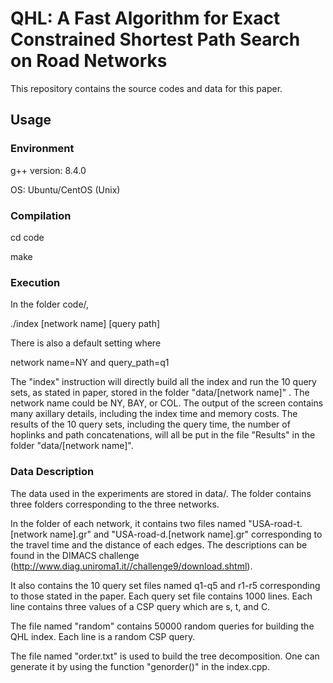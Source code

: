 QHL: A Fast Algorithm for Exact Constrained Shortest Path Search on Road Networks
========================================================================

This repository contains the source codes and data for this paper. 

Usage
---------------

### Environment

g++ version: 8.4.0 

OS: Ubuntu/CentOS (Unix)

### Compilation

cd code

make

### Execution

In the folder code/,

./index [network name] [query path]

There is also a default setting where

network name=NY and query_path=q1

The "index" instruction will directly build all the index and run the 10 query sets, as stated in paper, stored in the folder "data/[network name]" . The network name could be NY, BAY, or COL. The output of the screen contains many axillary details, including the index time and memory costs. The results of the 10 query sets, including the query time, the number of hoplinks and path concatenations, will all be put in the file "Results" in the folder "data/[network name]".

### Data Description

The data used in the experiments are stored in data/. The folder contains three folders corresponding to the three networks.

In the folder of each network, it contains two files named "USA-road-t.[network name].gr" and "USA-road-d.[network name].gr" corresponding to the travel time and the distance of each edges. The descriptions can be found in the DIMACS challenge (http://www.diag.uniroma1.it//challenge9/download.shtml).

It also contains the 10 query set files named q1-q5 and r1-r5 corresponding to those stated in the paper. Each query set file contains 1000 lines. Each line contains three values of a CSP query which are s, t, and C.

The file named "random" contains 50000 random queries for building the QHL index. Each line is a random CSP query.

The file named "order.txt" is used to build the tree decomposition. One can generate it by using the function "genorder()" in the index.cpp.



